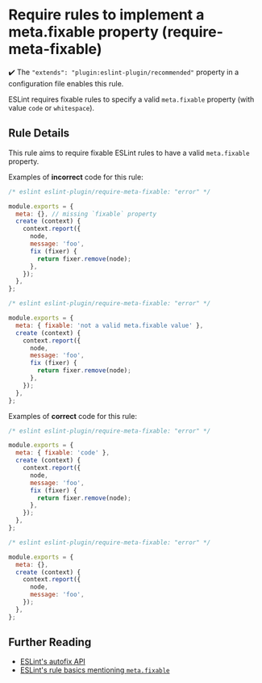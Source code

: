 # Require rules to implement a meta.fixable property (require-meta-fixable)

✔️ The `"extends": "plugin:eslint-plugin/recommended"` property in a configuration file enables this rule.

ESLint requires fixable rules to specify a valid `meta.fixable` property (with value `code` or `whitespace`).

## Rule Details

This rule aims to require fixable ESLint rules to have a valid `meta.fixable` property.

Examples of **incorrect** code for this rule:

```js
/* eslint eslint-plugin/require-meta-fixable: "error" */

module.exports = {
  meta: {}, // missing `fixable` property
  create (context) {
    context.report({
      node,
      message: 'foo',
      fix (fixer) {
        return fixer.remove(node);
      },
    });
  },
};
```

```js
/* eslint eslint-plugin/require-meta-fixable: "error" */

module.exports = {
  meta: { fixable: 'not a valid meta.fixable value' },
  create (context) {
    context.report({
      node,
      message: 'foo',
      fix (fixer) {
        return fixer.remove(node);
      },
    });
  },
};
```

Examples of **correct** code for this rule:

```js
/* eslint eslint-plugin/require-meta-fixable: "error" */

module.exports = {
  meta: { fixable: 'code' },
  create (context) {
    context.report({
      node,
      message: 'foo',
      fix (fixer) {
        return fixer.remove(node);
      },
    });
  },
};
```

```js
/* eslint eslint-plugin/require-meta-fixable: "error" */

module.exports = {
  meta: {},
  create (context) {
    context.report({
      node,
      message: 'foo',
    });
  },
};
```

## Further Reading

* [ESLint's autofix API](http://eslint.org/docs/developer-guide/working-with-rules#applying-fixes)
* [ESLint's rule basics mentioning `meta.fixable`](https://eslint.org/docs/developer-guide/working-with-rules#rule-basics)
